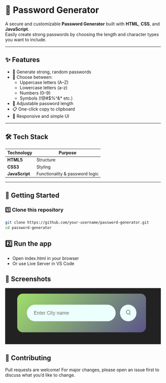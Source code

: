 # 🔑 Password Generator

A secure and customizable **Password Generator** built with **HTML**, **CSS**, and **JavaScript**.  
Easily create strong passwords by choosing the length and character types you want to include.  

---

## ✨ Features
- 🔐 Generate strong, random passwords  
- 🔡 Choose between:
  - Uppercase letters (A–Z)  
  - Lowercase letters (a–z)  
  - Numbers (0–9)  
  - Symbols (!@#$%^&* etc.)  
- 📏 Adjustable password length  
- 📋 One-click copy to clipboard  
- 📱 Responsive and simple UI  

---

## 🛠 Tech Stack
| Technology | Purpose |
|------------|---------|
| **HTML5**  | Structure |
| **CSS3**   | Styling |
| **JavaScript** | Functionality & password logic |

---

## 🚀 Getting Started

### 1️⃣ Clone this repository
```bash
git clone https://github.com/your-username/password-generator.git
cd password-generator
```
## 2️⃣ Run the app
  - Open index.html in your browser
  - Or use Live Server in VS Code

## 📸 Screenshots

![image alt](https://github.com/04ankit2002/Weather-App/blob/6b3b69193fec5448c7356b9dab14f4aa76d34e41/Screenshots/Screenshot%201.png)

## 🤝 Contributing
Pull requests are welcome! For major changes, please open an issue first to discuss what you’d like to change.
